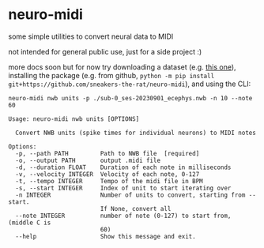 # neuro-midi
some simple utilities to convert neural data to MIDI

not intended for general public use, just for a side project :)

more docs soon but for now try downloading a dataset
(e.g. [this one](https://api.dandiarchive.org/api/assets/eb9e50e0-3980-4b7e-86b9-995f79bab797/download/)),
installing the package (e.g. from github, `python -m pip install git+https://github.com/sneakers-the-rat/neuro-midi`),
and using the CLI:

```shell
neuro-midi nwb units -p ./sub-0_ses-20230901_ecephys.nwb -n 10 --note 60
```

```
Usage: neuro-midi nwb units [OPTIONS]

  Convert NWB units (spike times for individual neurons) to MIDI notes

Options:
  -p, --path PATH         Path to NWB file  [required]
  -o, --output PATH       output .midi file
  -d, --duration FLOAT    Duration of each note in milliseconds
  -v, --velocity INTEGER  Velocity of each note, 0-127
  -t, --tempo INTEGER     Tempo of the midi file in BPM
  -s, --start INTEGER     Index of unit to start iterating over
  -n INTEGER              Number of units to convert, starting from --start.
                          If None, convert all
  --note INTEGER          number of note (0-127) to start from, (middle C is
                          60)
  --help                  Show this message and exit.

```